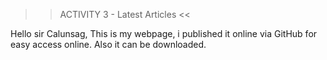 >> ACTIVITY 3 - Latest Articles <<

Hello sir Calunsag, This is my webpage, i published it online via GitHub for easy access online. Also it can be downloaded.
